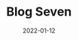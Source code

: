 ---
title: "Blog Seven"
description: "Blog Seven"
keywords: "Blog Seven"
layout: single-blog
#icon: "icon_cSeven_alt"
image: "/img/blogs/3.jpg"
detailpageimage: "/img/blogs/detail-image.jpg"
alt_txt: "image alt text"
title_txt: "image title text"
imagecaption: "image caption text"
title_listing_page: "Blog Seven"
summary_listing_page: "Blog Seven At vero eos et accusam et justo duo dolores et ea rebum. Stet gubergren no sea takimata sanctus est"
categories: ["Learning", "Web Development"]
socialshare: true
draft: false
weight: 7
date: 2022-01-12
---